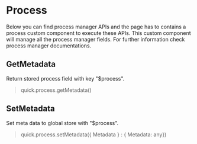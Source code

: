 # Process

Below you can find process manager APIs and the page has to contains a process custom component to execute these APIs. This custom component will manage all the process manager fields. For further information check process manager documentations.
## GetMetadata

Return stored process field with key "$process".

> quick.process.getMetadata()

## SetMetadata

Set meta data to global store with "$process".

> quick.process.setMetadata({ Metadata } : { Metadata: any})
